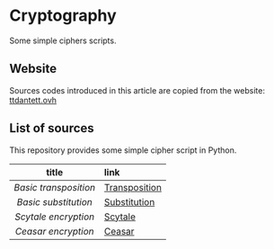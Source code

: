 # Cryptography
Some simple ciphers scripts.

## Website

Sources codes introduced in this article are copied from the website:
[ttdantett.ovh](https://ttdantett.ovh)

## List of sources

This repository provides some simple cipher script in Python.

| title | link | 
| :---: | :--- |
| *Basic transposition* | [Transposition](./basic_transposition/transposition.py) |
| *Basic substitution* | [Substitution](./basic_substitution/substitution.py) |
| *Scytale encryption* | [Scytale](./scytale_encryption/scytale.py) |
| *Ceasar encryption* | [Ceasar](./ceasar_encryption/ceasar.py) |
